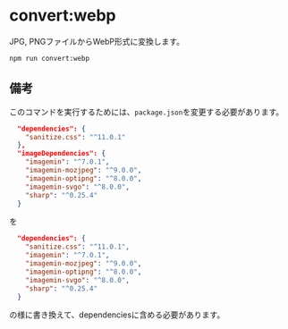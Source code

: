 # convert:webp

JPG, PNGファイルからWebP形式に変換します。

```bash
npm run convert:webp
```

## 備考

このコマンドを実行するためには、`package.json`を変更する必要があります。

```json
  "dependencies": {
    "sanitize.css": "^11.0.1"
  },
  "imageDependencies": {
    "imagemin": "^7.0.1",
    "imagemin-mozjpeg": "^9.0.0",
    "imagemin-optipng": "^8.0.0",
    "imagemin-svgo": "^8.0.0",
    "sharp": "^0.25.4"
  }
```

を

```json
  "dependencies": {
    "sanitize.css": "^11.0.1",
    "imagemin": "^7.0.1",
    "imagemin-mozjpeg": "^9.0.0",
    "imagemin-optipng": "^8.0.0",
    "imagemin-svgo": "^8.0.0",
    "sharp": "^0.25.4"
  }
```

の様に書き換えて、dependenciesに含める必要があります。